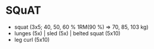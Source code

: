 # SQuAT
* squat (3x5; 40, 50, 60 % 1RM(90 %) => 70, 85, 103 kg)
* lunges (5x) | sled (5x) | belted squat (5x10)
* leg curl (5x10)
